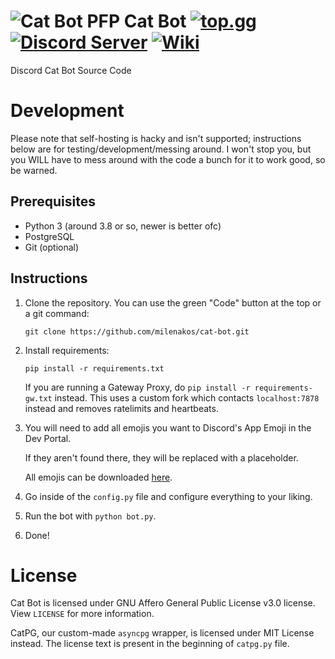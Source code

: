 # ![Cat Bot PFP](https://wsrv.nl/?url=raw.githubusercontent.com/milenakos/cat-bot/main/images/cat.png&h=25) Cat Bot [![top.gg](https://top.gg/api/widget/servers/966695034340663367.svg?noavatar=true)](https://top.gg/bot/966695034340663367) [![Discord Server](https://img.shields.io/discord/966586000417619998?label=discord&logo=discord)](https://discord.gg/cat-stand-966586000417619998) [![Wiki](https://img.shields.io/badge/Wiki-blue?label=Cat%20Bot&logo=wiki.js)](https://wiki.minkos.lol)

Discord Cat Bot Source Code

# Development

Please note that self-hosting is hacky and isn't supported; instructions below are for testing/development/messing around. I won't stop you, but you WILL have to mess around with the code a bunch for it to work good, so be warned.

## Prerequisites

- Python 3 (around 3.8 or so, newer is better ofc)
- PostgreSQL
- Git (optional)

## Instructions

1. Clone the repository. You can use the green "Code" button at the top or a git command:

   ```shell
   git clone https://github.com/milenakos/cat-bot.git
   ```

3. Install requirements:

   ```shell
   pip install -r requirements.txt
   ```

   If you are running a Gateway Proxy, do `pip install -r requirements-gw.txt` instead. This uses a custom fork which contacts `localhost:7878` instead and removes ratelimits and heartbeats.

4. You will need to add all emojis you want to Discord's App Emoji in the Dev Portal.

   If they aren't found there, they will be replaced with a placeholder.

   All emojis can be downloaded [here](https://github.com/staring-cat/emojis/releases/latest/download/emojis.zip).

5. Go inside of the `config.py` file and configure everything to your liking.

6. Run the bot with `python bot.py`.

7. Done!

# License

Cat Bot is licensed under GNU Affero General Public License v3.0 license. View `LICENSE` for more information.

CatPG, our custom-made `asyncpg` wrapper, is licensed under MIT License instead. The license text is present in the beginning of `catpg.py` file.